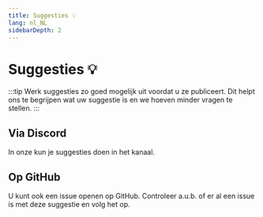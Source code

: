 ```yaml
---
title: Suggesties 💡
lang: nl_NL
sidebarDepth: 2
---
```


# Suggesties :bulb:
:::tip
Werk suggesties zo goed mogelijk uit voordat u ze publiceert. Dit helpt ons te begrijpen wat uw suggestie is en we hoeven minder vragen te stellen.
:::

## Via Discord
In onze <discord/> kun je suggesties doen in het <discord-channel channel="suggestions"/> kanaal.

## Op GitHub
U kunt ook een issue openen op <a :href="$theme.variables.github + '/issues'" target="_blank">GitHub</a>. Controleer a.u.b. of er al een issue is met deze suggestie en volg het op.
